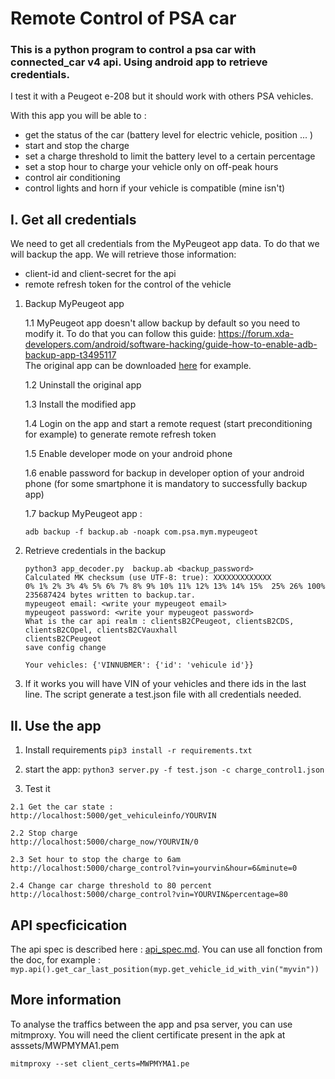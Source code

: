 # Remote Control of PSA car
### This is a python program to control a psa car with connected_car v4 api. Using android app to retrieve credentials.
I test it with a Peugeot e-208 but it should work with others PSA vehicles.

With this app  you will be able to :
 - get the status of the car (battery level for electric vehicle, position ... )
 - start and stop the charge
 - set a charge threshold to limit the battery level to a certain percentage
 - set a stop hour to charge your vehicle only on off-peak hours
 - control air conditioning
 - control lights and horn if your vehicle is compatible (mine isn't) 

## I. Get all credentials
We need to get all credentials from the MyPeugeot app data. To do that we will backup the app.
We will retrieve those information:
 - client-id and client-secret  for the api
 - remote refresh token for the control of the vehicle

1. Backup MyPeugeot app

    1.1 MyPeugeot app doesn't allow backup by default so you need to modify it.
    To do that you can follow this guide: https://forum.xda-developers.com/android/software-hacking/guide-how-to-enable-adb-backup-app-t3495117  
    The original app can be downloaded [here](https://apkpure.com/fr/mypeugeot-app/com.psa.mym.mypeugeot) for example.
    
    1.2 Uninstall the original app
    
    1.3 Install the modified app
    
    1.4 Login on the app and start a remote request (start preconditioning for example) to generate remote refresh token   
    
    1.5 Enable developer mode on your android phone 
    
    1.6 enable password for backup in developer option of your android phone (for some smartphone it is mandatory to successfully backup app)
    
    1.7 backup MyPeugeot app : 
    
    ``` adb backup -f backup.ab -noapk com.psa.mym.mypeugeot ```
    
2. Retrieve credentials in the backup

    ```
   python3 app_decoder.py  backup.ab <backup_password>
   Calculated MK checksum (use UTF-8: true): XXXXXXXXXXXXX
    0% 1% 2% 3% 4% 5% 6% 7% 8% 9% 10% 11% 12% 13% 14% 15%  25% 26% 100% 
    235687424 bytes written to backup.tar.
    mypeugeot email: <write your mypeugeot email>
    mypeugeot password: <write your mypeugeot password>
    What is the car api realm : clientsB2CPeugeot, clientsB2CDS, clientsB2COpel, clientsB2CVauxhall
    clientsB2CPeugeot
    save config change

    Your vehicles: {'VINNUBMER': {'id': 'vehicule id'}} 
      ``` 
 3. If it works you will have VIN of your vehicles and there ids in the last line. The script generate a test.json file with all credentials needed.
 
 ## II. Use the app
  1. Install requirements
  ```pip3 install -r requirements.txt```
  2. start the app:
   ``python3 server.py -f test.json -c charge_control1.json`` 
  
  3. Test it 
  
    2.1 Get the car state :
    http://localhost:5000/get_vehiculeinfo/YOURVIN
    
    2.2 Stop charge
    http://localhost:5000/charge_now/YOURVIN/0
    
    2.3 Set hour to stop the charge to 6am
    http://localhost:5000/charge_control?vin=yourvin&hour=6&minute=0 
    
    2.4 Change car charge threshold to 80 percent
    http://localhost:5000/charge_control?vin=YOURVIN&percentage=80 
           
## API specficication
The api spec is described here : [api_spec.md](api_spec.md).
You can use all fonction from the doc, for example :
```myp.api().get_car_last_position(myp.get_vehicle_id_with_vin("myvin"))```
## More information
To analyse the traffics between the app and psa server, you can use mitmproxy.
You will need the client certificate present in the apk at asssets/MWPMYMA1.pem

```mitmproxy --set client_certs=MWPMYMA1.pe```